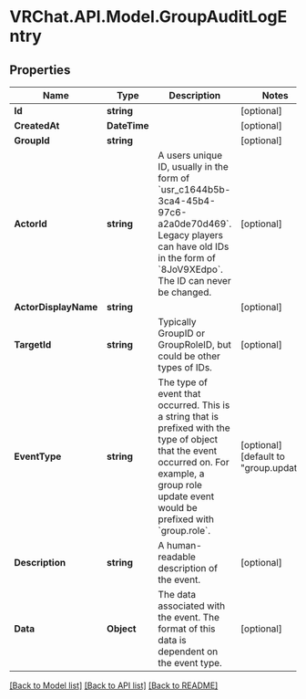 # VRChat.API.Model.GroupAuditLogEntry

## Properties

Name | Type | Description | Notes
------------ | ------------- | ------------- | -------------
**Id** | **string** |  | [optional] 
**CreatedAt** | **DateTime** |  | [optional] 
**GroupId** | **string** |  | [optional] 
**ActorId** | **string** | A users unique ID, usually in the form of &#x60;usr_c1644b5b-3ca4-45b4-97c6-a2a0de70d469&#x60;. Legacy players can have old IDs in the form of &#x60;8JoV9XEdpo&#x60;. The ID can never be changed. | [optional] 
**ActorDisplayName** | **string** |  | [optional] 
**TargetId** | **string** | Typically GroupID or GroupRoleID, but could be other types of IDs. | [optional] 
**EventType** | **string** | The type of event that occurred. This is a string that is prefixed with the type of object that the event occurred on. For example, a group role update event would be prefixed with &#x60;group.role&#x60;. | [optional] [default to "group.update"]
**Description** | **string** | A human-readable description of the event. | [optional] 
**Data** | **Object** | The data associated with the event. The format of this data is dependent on the event type. | [optional] 

[[Back to Model list]](../README.md#documentation-for-models) [[Back to API list]](../README.md#documentation-for-api-endpoints) [[Back to README]](../README.md)

